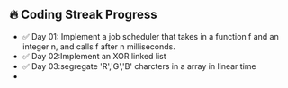 ## 🔥 Coding Streak Progress
- ✅ Day 01: Implement a job scheduler that takes in a function f and an integer n, and calls f after n milliseconds.
- ✅ Day 02:Implement an XOR linked list
- ✅ Day 03:segregate 'R','G','B' charcters in a array in linear time
-  
